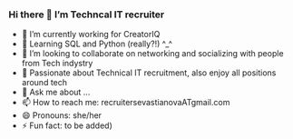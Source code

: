 ### Hi there 👋 I’m Techncal IT recruiter
- 🔭 I’m currently working for CreatorIQ
- 🌱 Learning SQL and Python (really?!) ^_^ 
- 👯 I’m looking to collaborate on networking and socializing with people from Tech indystry
- 🦄 Passionate about Technical IT recruitment, also enjoy all positions around tech 
- 💬 Ask me about ...
- 📫 How to reach me: recruitersevastianovaATgmail.com
- 😄 Pronouns: she/her
- ⚡ Fun fact: to be added)
